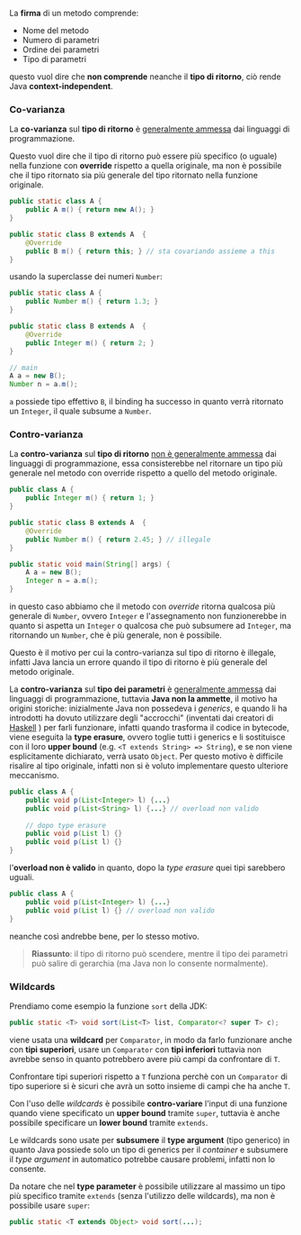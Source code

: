 La **firma** di un metodo comprende:
- Nome del metodo
- Numero di parametri
- Ordine dei parametri
- Tipo di parametri

questo vuol dire che **non comprende** neanche il **tipo di ritorno**, ciò rende Java **context-independent**.

### Co-varianza
La **co-varianza** sul **tipo di ritorno** è <u>generalmente ammessa</u> dai linguaggi di programmazione.

Questo vuol dire che il tipo di ritorno può essere più specifico (o uguale) nella funzione con **override** rispetto a quella originale, ma non è possibile che il tipo ritornato sia più generale del tipo ritornato nella funzione originale.

```java
public static class A {
	public A m() { return new A(); }
}

public static class B extends A  {
	@Override
	public B m() { return this; } // sta covariando assieme a this
}
```

usando la superclasse dei numeri `Number`:
```java
public static class A {
	public Number m() { return 1.3; }
}

public static class B extends A  {
	@Override
	public Integer m() { return 2; }
}

// main
A a = new B();
Number n = a.m();
```

`a` possiede tipo effettivo `B`, il binding ha successo in quanto verrà ritornato un `Integer`, il quale subsume a `Number`.

### Contro-varianza
La **contro-varianza** sul **tipo di ritorno** <u>non è generalmente ammessa</u> dai linguaggi di programmazione, essa consisterebbe nel ritornare un tipo più generale nel metodo con override rispetto a quello del metodo originale. 

```java
public class A {
	public Integer m() { return 1; }
}

public static class B extends A  {
	@Override
	public Number m() { return 2.45; } // illegale
}

public static void main(String[] args) {
	A a = new B();
	Integer n = a.m();
}
```

in questo caso abbiamo che il metodo con _override_ ritorna qualcosa più generale di `Number`, ovvero `Integer` e l'assegnamento non funzionerebbe in quanto si aspetta un `Integer` o qualcosa che può subsumere ad `Integer`, ma ritornando un `Number`, che è più generale, non è possibile.

Questo è il motivo per cui la contro-varianza sul tipo di ritorno è illegale, infatti Java lancia un errore quando il tipo di ritorno è più generale del metodo originale.


La **contro-varianza** sul **tipo dei parametri** è <u>generalmente ammessa</u> dai linguaggi di programmazione, tuttavia **Java non la ammette**, il motivo ha origini storiche:
	inizialmente Java non possedeva i _generics_, e quando li ha introdotti ha dovuto utilizzare degli "accrocchi" (inventati dai creatori di [Haskell](https://www.haskell.org/) ) per farli funzionare, infatti quando trasforma il codice in bytecode, viene eseguita la **type erasure**, ovvero toglie tutti i generics e li sostituisce con il loro **upper bound** (e.g. `<T extends String> => String`), e se non viene esplicitamente dichiarato, verrà usato `Object`.
	Per questo motivo è difficile risalire al tipo originale, infatti non si è voluto implementare questo ulteriore meccanismo.

```java
public class A {
	public void p(List<Integer> l) {...}
	public void p(List<String> l) {...} // overload non valido
	
	// dopo type erasure
	public void p(List l) {}
	public void p(List l) {}
}
```

l'**overload non è valido** in quanto, dopo la _type erasure_ quei tipi sarebbero uguali.

```java
public class A {
	public void p(List<Integer> l) {...}
	public void p(List l) {} // overload non valido
}
```

neanche così andrebbe bene, per lo stesso motivo.

>**Riassunto**: il tipo di ritorno può scendere, mentre il tipo dei parametri può salire di gerarchia (ma Java non lo consente normalmente).

### Wildcards
Prendiamo come esempio la funzione `sort` della JDK:
```java
public static <T> void sort(List<T> list, Comparator<? super T> c);
```

viene usata una **wildcard** per `Comparator`, in modo da farlo funzionare anche con **tipi superiori**, usare un `Comparator` con **tipi inferiori** tuttavia non avrebbe senso in quanto potrebbero avere più campi da confrontare di `T`.

Confrontare tipi superiori rispetto a `T` funziona perchè con un `Comparator` di tipo superiore si è sicuri che avrà un sotto insieme di campi che ha anche `T`.

Con l'uso delle _wildcards_ è possibile **contro-variare** l'input di una funzione quando viene specificato un **upper bound** tramite `super`, tuttavia è anche possibile specificare un **lower bound** tramite `extends`.

Le wildcards sono usate per **subsumere** il **type argument** (tipo generico) in quanto Java possiede solo un tipo di generics per il _container_ e subsumere il _type argument_ in automatico potrebbe causare problemi, infatti non lo consente.

Da notare che nel **type parameter** è possibile utilizzare al massimo un tipo più specifico tramite `extends` (senza l'utilizzo delle wildcards), ma non è possibile usare `super`:
```java
public static <T extends Object> void sort(...);
```



